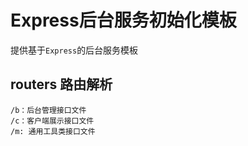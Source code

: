 # Express后台服务初始化模板

提供基于`Express`的后台服务模板


## routers 路由解析
    /b：后台管理接口文件
    /c：客户端展示接口文件
    /m: 通用工具类接口文件
